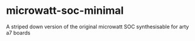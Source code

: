 # microwatt-soc-minimal
A striped down version of the original microwatt SOC synthesisable for arty a7 boards
